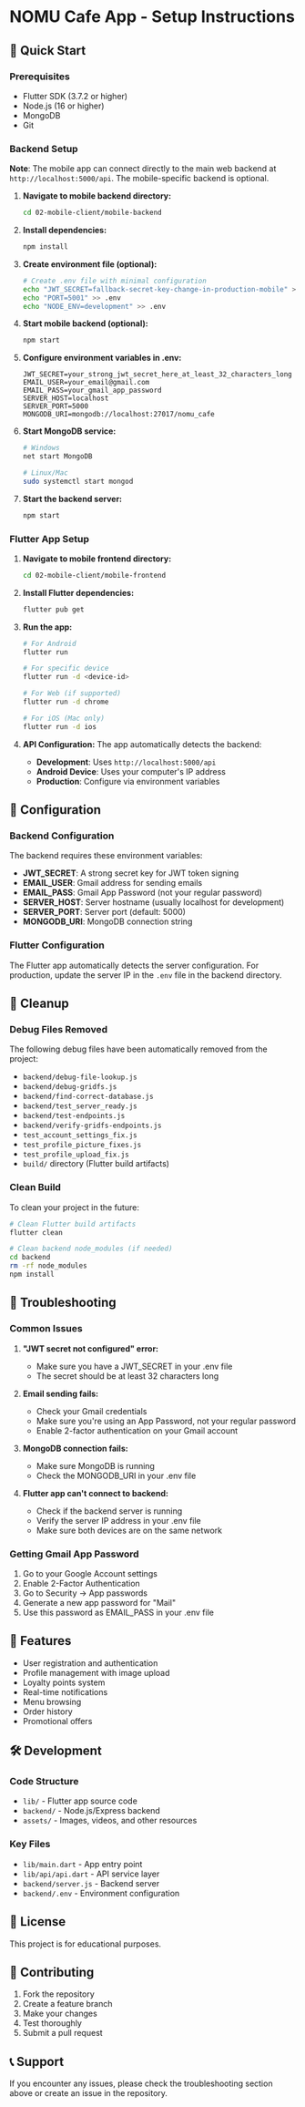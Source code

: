 # NOMU Cafe App - Setup Instructions

## 🚀 Quick Start

### Prerequisites
- Flutter SDK (3.7.2 or higher)
- Node.js (16 or higher)
- MongoDB
- Git

### Backend Setup

**Note**: The mobile app can connect directly to the main web backend at `http://localhost:5000/api`. The mobile-specific backend is optional.

1. **Navigate to mobile backend directory:**
   ```bash
   cd 02-mobile-client/mobile-backend
   ```

2. **Install dependencies:**
   ```bash
   npm install
   ```

3. **Create environment file (optional):**
   ```bash
   # Create .env file with minimal configuration
   echo "JWT_SECRET=fallback-secret-key-change-in-production-mobile" > .env
   echo "PORT=5001" >> .env
   echo "NODE_ENV=development" >> .env
   ```

4. **Start mobile backend (optional):**
   ```bash
   npm start
   ```

4. **Configure environment variables in .env:**
   ```env
   JWT_SECRET=your_strong_jwt_secret_here_at_least_32_characters_long
   EMAIL_USER=your_email@gmail.com
   EMAIL_PASS=your_gmail_app_password
   SERVER_HOST=localhost
   SERVER_PORT=5000
   MONGODB_URI=mongodb://localhost:27017/nomu_cafe
   ```

5. **Start MongoDB service:**
   ```bash
   # Windows
   net start MongoDB
   
   # Linux/Mac
   sudo systemctl start mongod
   ```

6. **Start the backend server:**
   ```bash
   npm start
   ```

### Flutter App Setup

1. **Navigate to mobile frontend directory:**
   ```bash
   cd 02-mobile-client/mobile-frontend
   ```

2. **Install Flutter dependencies:**
   ```bash
   flutter pub get
   ```

3. **Run the app:**
   ```bash
   # For Android
   flutter run
   
   # For specific device
   flutter run -d <device-id>
   
   # For Web (if supported)
   flutter run -d chrome
   
   # For iOS (Mac only)
   flutter run -d ios
   ```

4. **API Configuration:**
   The app automatically detects the backend:
   - **Development**: Uses `http://localhost:5000/api`
   - **Android Device**: Uses your computer's IP address
   - **Production**: Configure via environment variables

## 🔧 Configuration

### Backend Configuration

The backend requires these environment variables:

- **JWT_SECRET**: A strong secret key for JWT token signing
- **EMAIL_USER**: Gmail address for sending emails
- **EMAIL_PASS**: Gmail App Password (not your regular password)
- **SERVER_HOST**: Server hostname (usually localhost for development)
- **SERVER_PORT**: Server port (default: 5000)
- **MONGODB_URI**: MongoDB connection string

### Flutter Configuration

The Flutter app automatically detects the server configuration. For production, update the server IP in the `.env` file in the backend directory.

## 🧹 Cleanup

### Debug Files Removed
The following debug files have been automatically removed from the project:
- `backend/debug-file-lookup.js`
- `backend/debug-gridfs.js`
- `backend/find-correct-database.js`
- `backend/test_server_ready.js`
- `backend/test-endpoints.js`
- `backend/verify-gridfs-endpoints.js`
- `test_account_settings_fix.js`
- `test_profile_picture_fixes.js`
- `test_profile_upload_fix.js`
- `build/` directory (Flutter build artifacts)

### Clean Build
To clean your project in the future:
```bash
# Clean Flutter build artifacts
flutter clean

# Clean backend node_modules (if needed)
cd backend
rm -rf node_modules
npm install
```

## 🐛 Troubleshooting

### Common Issues

1. **"JWT secret not configured" error:**
   - Make sure you have a JWT_SECRET in your .env file
   - The secret should be at least 32 characters long

2. **Email sending fails:**
   - Check your Gmail credentials
   - Make sure you're using an App Password, not your regular password
   - Enable 2-factor authentication on your Gmail account

3. **MongoDB connection fails:**
   - Make sure MongoDB is running
   - Check the MONGODB_URI in your .env file

4. **Flutter app can't connect to backend:**
   - Check if the backend server is running
   - Verify the server IP address in your .env file
   - Make sure both devices are on the same network

### Getting Gmail App Password

1. Go to your Google Account settings
2. Enable 2-Factor Authentication
3. Go to Security → App passwords
4. Generate a new app password for "Mail"
5. Use this password as EMAIL_PASS in your .env file

## 📱 Features

- User registration and authentication
- Profile management with image upload
- Loyalty points system
- Real-time notifications
- Menu browsing
- Order history
- Promotional offers

## 🛠️ Development

### Code Structure

- `lib/` - Flutter app source code
- `backend/` - Node.js/Express backend
- `assets/` - Images, videos, and other resources

### Key Files

- `lib/main.dart` - App entry point
- `lib/api/api.dart` - API service layer
- `backend/server.js` - Backend server
- `backend/.env` - Environment configuration

## 📄 License

This project is for educational purposes.

## 🤝 Contributing

1. Fork the repository
2. Create a feature branch
3. Make your changes
4. Test thoroughly
5. Submit a pull request

## 📞 Support

If you encounter any issues, please check the troubleshooting section above or create an issue in the repository.
